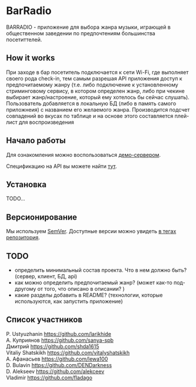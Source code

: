 # BarRadio
BARRADIO - приложение для выбора жанра музыки, играющей в общественном заведении по предпочтениям большинства посетиттелей.   

## How it works
При заходе в бар посетитель подключается к сети Wi-Fi, где выполняет своего рода check-in, тем самым разрешая API приложения доступ к предпочитаемому жанру (т.е. либо подключение к установленному стриминговому сервису, в котором определен жанр, либо при чекине выбирает жанр/настроение, который ему хотелось бы сейчас слушать). Пользователь добавляется в локальную БД (либо в память самого приложнеия) с названием его желаемого жанра. Производится подсчет совпадений во вкусах по таблице и на основе этого составляется плей-лист для воспроизведения

## Начало работы ##

Для ознакомления можно воспользоваться [демо-сервером](https://barradio.herokuapp.com/api/hello).

Спецификацию на API вы можете найти [тут](https://barradio.herokuapp.com/docs/index.html#/).

## Установка ##

TODO...

## Версионирование ##

Мы используем [SemVer](http://semver.org/). Доступные версии можно увидеть  [в тегах репозитория](https://github.com/larikhide/barradio/tags). 

## TODO
- определить минимальный состав проекта. Что в нем должно быть? (сервер, клиент, БД, api)
- как можно определить предпочитаемый жанр? (может как-то под-другому от того, что описано в описании? )
- какие разделы добавить в README? (технологии, которые используются, как запустить приложение)

## Cписок участников
P. Ustyuzhanin https://github.com/larikhide  
А. Куприянов https://github.com/sanya-spb  
Дмитрий https://github.com/shda1615  
Vitaliy Shatskikh https://github.com/vitalyshatskikh  
А. Афанасьев https://github.com/lewa100  
D. Bulavin https://github.com/DENDarkness  
D. Alekseev https://github.com/alekceev  
Vladimir https://github.com/fladago
